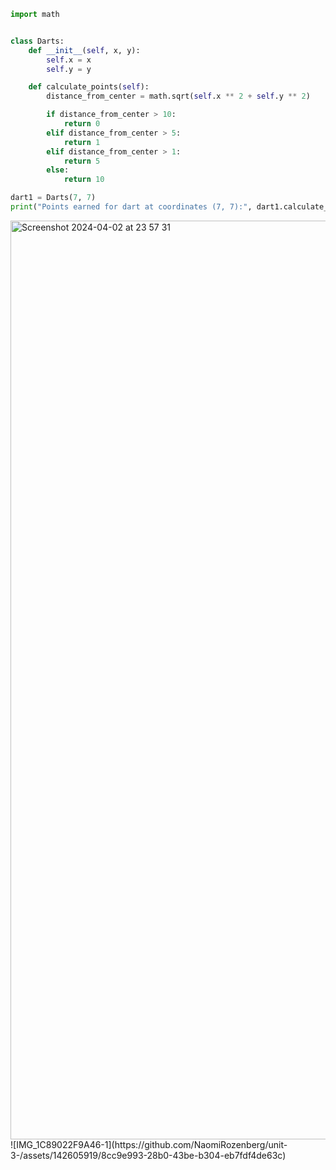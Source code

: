 ```py
import math


class Darts:
    def __init__(self, x, y):
        self.x = x
        self.y = y

    def calculate_points(self):
        distance_from_center = math.sqrt(self.x ** 2 + self.y ** 2)

        if distance_from_center > 10:
            return 0
        elif distance_from_center > 5:
            return 1
        elif distance_from_center > 1:
            return 5
        else:
            return 10

dart1 = Darts(7, 7)
print("Points earned for dart at coordinates (7, 7):", dart1.calculate_points())
```
<img width="1470" alt="Screenshot 2024-04-02 at 23 57 31" src="https://github.com/NaomiRozenberg/unit-3-/assets/142605919/9315500b-556f-4f67-901c-5b938a58500a">
![IMG_1C89022F9A46-1](https://github.com/NaomiRozenberg/unit-3-/assets/142605919/8cc9e993-28b0-43be-b304-eb7fdf4de63c)
